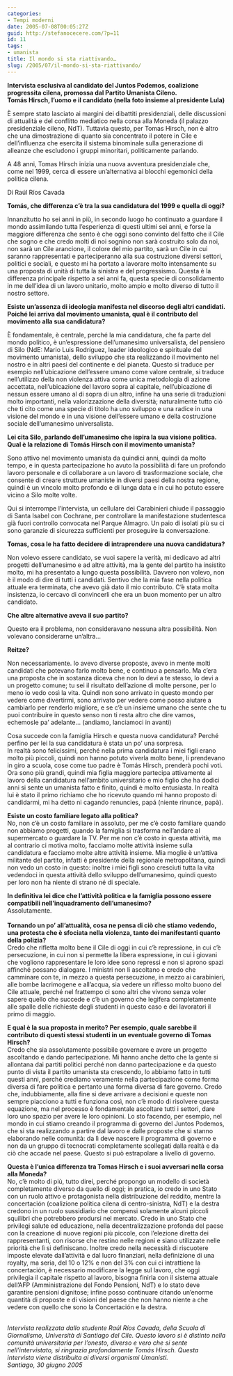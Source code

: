 ```yaml
---
categories:
- Tempi moderni
date: 2005-07-08T00:05:27Z
guid: http://stefanocecere.com/?p=11
id: 11
tags:
- umanista
title: Il mondo si sta riattivando…
slug: /2005/07/il-mondo-si-sta-riattivando/
---
```


<img src='/wp-content/hirsch_lula_0005.jpg' alt='' align='left' />
  
<span style="font-weight:bold">Intervista esclusiva al candidato del Juntos Podemos, coalizione progressita cilena, promossa dal Partito Umanista Cileno.<br /> Tomás Hirsch, l’uomo e il candidato (nella foto insieme al presidente Lula)</span>

È sempre stato lasciato ai margini dei dibattiti presidenziali, delle discussioni di attualità e del conflitto mediatico nella corsa alla Moneda (il palazzo presidenziale cileno, NdT). Tuttavia questo, per Tomas Hirsch, non è altro che una dimostrazione di quanto sia concentrato il potere in Cile e dell’influenza che esercita il sistema binominale sulla generazione di alleanze che escludono i gruppi minoritari, politicamente parlando.
  
A 48 anni, Tomas Hirsch inizia una nuova avventura presidenziale che, come nel 1999, cerca di essere un’alternativa ai blocchi egemonici della politica cilena.
  
Di Raúl Ríos Cavada

<span style="font-weight:bold">Tomás, che differenza c’è tra la sua candidatura del 1999 e quella di oggi?</span>
  
Innanzitutto ho sei anni in più, in secondo luogo ho continuato a guardare il mondo assimilando tutta l’esperienza di questi ultimi sei anni, e forse la maggiore differenza che sento è che oggi sono convinto del fatto che il Cile che sogno e che credo molti di noi sognino non sarà costruito solo da noi, non sarà un Cile arancione, il colore del mio partito, sarà un Cile in cui saranno rappresentati e parteciperanno alla sua costruzione diversi settori, politici e sociali, e questo mi ha portato a lavorare molto intensamente su una proposta di unità di tutta la sinistra e del progressismo. Questa è la differenza principale rispetto a sei anni fa, questa specie di consolidamento in me dell’idea di un lavoro unitario, molto ampio e molto diverso di tutto il nostro settore.

<span style="font-weight:bold">Esiste un’assenza di ideologia manifesta nel discorso degli altri candidati. Poiché lei arriva dal movimento umanista, qual è il contributo del movimento alla sua candidatura?</span>
  
È fondamentale, è centrale, perché la mia candidatura, che fa parte del mondo politico, è un’espressione dell’umanesimo universalista, del pensiero di Silo (NdE: Mario Luis Rodríguez, leader ideologico e spirituale del movimento umanista), dello sviluppo che sta realizzando il movimento nel nostro e in altri paesi del continente e del pianeta. Questo si traduce per esempio nell’ubicazione dell’essere umano come valore centrale, si traduce nell’utilizzo della non violenza attiva come unica metodologia di azione accettata, nell’ubicazione del lavoro sopra al capitale, nell’ubicazione di nessun essere umano al di sopra di un altro, infine ha una serie di traduzioni molto importanti, nella valorizzazione della diversità; naturalmente tutto ciò che ti cito come una specie di titolo ha uno sviluppo e una radice in una visione del mondo e in una visione dell’essere umano e della costruzione sociale dell’umanesimo universalista.

<span style="font-weight:bold">Lei cita Silo, parlando dell’umanesimo che ispira la sua visione politica. Qual è la relazione di Tomás Hirsch con il movimento umanista?</span>
  
Sono attivo nel movimento umanista da quindici anni, quindi da molto tempo, e in questa partecipazione ho avuto la possibilità di fare un profondo lavoro personale e di collaborare a un lavoro di trasformazione sociale, che consente di creare strutture umaniste in diversi paesi della nostra regione, quindi è un vincolo molto profondo e di lunga data e in cui ho potuto essere vicino a Silo molte volte.

Qui si interrompe l’intervista, un cellulare dei Carabinieri chiude il passaggio di Santa Isabel con Cochrane, per controllare la manifestazione studentesca già fuori controllo convocata nel Parque Almagro. Un paio di isolati più su ci sono garanzie di sicurezza sufficienti per proseguire la conversazione.

<span style="font-weight:bold">Tomas, cosa le ha fatto decidere di intraprendere una nuova candidatura?</span>
  
Non volevo essere candidato, se vuoi sapere la verità, mi dedicavo ad altri progetti dell’umanesimo e ad altre attività, ma la gente del partito ha insistito molto, mi ha presentato a lungo questa possibilità. Davvero non volevo, non è il modo di dire di tutti i candidati. Sentivo che la mia fase nella politica attuale era terminata, che avevo già dato il mio contributo. C’è stata molta insistenza, io cercavo di convincerli che era un buon momento per un altro candidato.

<span style="font-weight:bold">Che altre alternative aveva il suo partito? </span>
  
Questo era il problema, non consideravano nessuna altra possibilità. Non volevano considerarne un’altra…

<span style="font-weight:bold">Reitze?</span>
  
Non necessariamente. Io avevo diverse proposte, avevo in mente molti candidati che potevano farlo molto bene, e continuo a pensarlo. Ma c’era una proposta che in sostanza diceva che non lo devi a te stesso, lo devi a un progetto comune; tu sei il risultato dell’azione di molte persone, per lo meno io vedo così la vita. Quindi non sono arrivato in questo mondo per vedere come divertirmi, sono arrivato per vedere come posso aiutare a cambiarlo per renderlo migliore, e se c’è un insieme umano che sente che tu puoi contribuire in questo senso non ti resta altro che dire vamos, echemosle pa’ adelante… (andiamo, lanciamoci in avanti)
  
<span style="font-weight:bold"></p> 

<p>
  Cosa succede con la famiglia Hirsch e questa nuova candidatura? Perché perfino per lei la sua candidatura è stata un po’ una sorpresa.</span><br /> In realtà sono felicissimi, perché nella prima candidatura i miei figli erano molto più piccoli, quindi non hanno potuto viverla molto bene, li prendevano in giro a scuola, cose come tuo padre è Tomás Hirsch, prenderà pochi voti. Ora sono più grandi, quindi mia figlia maggiore partecipa attivamente al lavoro della candidatura nell’ambito universitario e mio figlio che ha dodici anni si sente un umanista fatto e finito, quindi è molto entusiasta. In realtà lui è stato il primo richiamo che ho ricevuto quando mi hanno proposto di candidarmi, mi ha detto ni cagando renuncies, papá (niente rinunce, papà).
</p>

<p>
  <span style="font-weight:bold">Esiste un costo familiare legato alla politica?</span><br /> No, non c’è un costo familiare in assoluto, per me c’è costo familiare quando non abbiamo progetti, quando la famiglia si trasforma nell’andare al supermercato o guardare la TV. Per me non c’è costo in questa attività, ma al contrario ci motiva molto, facciamo molte attività insieme sulla candidatura e facciamo molte altre attività insieme. Mia moglie è un’attiva militante del partito, infatti è presidente della regionale metropolitana, quindi non vedo un costo in questo: inoltre i miei figli sono cresciuti tutta la vita vedendoci in questa attività dello sviluppo dell’umanesimo, quindi questo per loro non ha niente di strano né di speciale.
</p>

<p>
  <span style="font-weight:bold">In definitiva lei dice che l’attività politica e la famiglia possono essere compatibili nell’inquadramento dell’umanesimo?</span><br /> Assolutamente.<br /> <span style="font-weight:bold"><br /> Tornando un po’ all’attualità, cosa ne pensa di ciò che stiamo vedendo, una protesta che è sfociata nella violenza, tanto dei manifestanti quanto della polizia?</span><br /> Credo che rifletta molto bene il Cile di oggi in cui c’è repressione, in cui c’è persecuzione, in cui non si permette la libera espressione, in cui i giovani che vogliono rappresentare le loro idee sono repressi e non si aprono spazi affinché possano dialogare. I ministri non li ascoltano e credo che camminare con te, in mezzo a questa persecuzione, in mezzo ai carabinieri, alle bombe lacrimogene e all’acqua, sia vedere un riflesso molto buono del Cile attuale, perché nel frattempo ci sono altri che vivono senza voler sapere quello che succede e c’è un governo che legifera completamente alle spalle delle richieste degli studenti in questo caso e dei lavoratori il primo di maggio.
</p>

<p>
  <span style="font-weight:bold">E qual è la sua proposta in merito? Per esempio, quale sarebbe il contributo di questi stessi studenti in un eventuale governo di Tomas Hirsch?</span><br /> Credo che sia assolutamente possibile governare e avere un progetto ascoltando e dando partecipazione. Mi hanno anche detto che la gente si allontana dai partiti politici perché non danno partecipazione e da questo punto di vista il partito umanista sta crescendo, lo abbiamo fatto in tutti questi anni, perché crediamo veramente nella partecipazione come forma diversa di fare politica e pertanto una forma diversa di fare governo. Credo che, indubbiamente, alla fine si deve arrivare a decisioni e queste non sempre piacciono a tutti e funziona così, non c’è modo di risolvere questa equazione, ma nel processo è fondamentale ascoltare tutti i settori, dare loro uno spazio per avere le loro opinioni. Lo sto facendo, per esempio, nel mondo in cui stiamo creando il programma di governo del Juntos Podemos, che si sta realizzando a partire dal lavoro e dalle proposte che si stanno elaborando nelle comunità: da lì deve nascere il programma di governo e non da un gruppo di tecnocrati completamente scollegati dalla realtà e da ciò che accade nel paese. Questo si può estrapolare a livello di governo.
</p>

<p>
  <span style="font-weight:bold">Questa è l’unica differenza tra Tomas Hirsch e i suoi avversari nella corsa alla Moneda?</span><br /> No, c’è molto di più, tutto direi, perché propongo un modello di società completamente diverso da quello di oggi; in pratica, io credo in uno Stato con un ruolo attivo e protagonista nella distribuzione del reddito, mentre la concertación (coalizione politica cilena di centro-sinistra, NdT) e la destra credono in un ruolo sussidiario che compensi solamente alcuni piccoli squilibri che potrebbero prodursi nel mercato. Credo in uno Stato che privilegi salute ed educazione, nella decentralizzazione profonda del paese con la creazione di nuove regioni più piccole, con l’elezione diretta dei rappresentanti, con risorse che restino nelle regioni e siano utilizzate nelle priorità che lì si definiscano. Inoltre credo nella necessità di riscuotere imposte elevate dall’attività e dal lucro finanziari, nella definizione di una royalty, ma seria, del 10 o 12% e non del 3% con cui ci intrattiene la concertación, è necessario modificare la legge sul lavoro, che oggi privilegia il capitale rispetto al lavoro, bisogna finirla con il sistema attuale dell’AFP (Amministrazione del Fondo Pensioni, NdT) e lo stato deve garantire pensioni dignitose; infine posso continuare citando un’enorme quantità di proposte e di visioni del paese che non hanno niente a che vedere con quello che sono la Concertación e la destra.
</p>

<p>
  <span style="font-style:italic"><br /> Intervista realizzata dallo studente Raúl Ríos Cavada, della Scuola di Giornalismo, Università di Santiago del Cile. Questo lavoro si è distinto nella comunità universitaria per l’onesto, diverso e vero che si sente nell’intervistato, si ringrazia profondamente Tomás Hirsch. Questa intervista viene distribuita ai diversi organismi Umanisti.<br /> Santiago, 30 giugno 2005</span>
</p>
